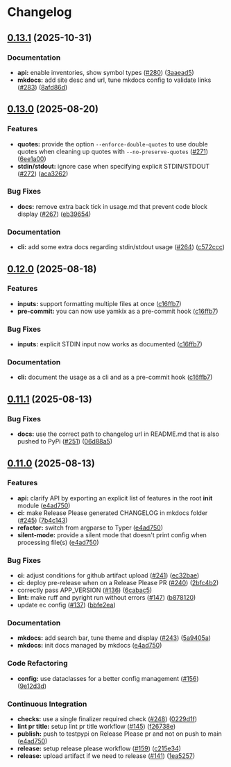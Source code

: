 # Changelog

## [0.13.1](https://github.com/looztra/yamkix/compare/v0.13.0...v0.13.1) (2025-10-31)


### Documentation

* **api:** enable inventories, show symbol types ([#280](https://github.com/looztra/yamkix/issues/280)) ([3aaead5](https://github.com/looztra/yamkix/commit/3aaead54358ae1163a8021b573f8021f7d49ee8f))
* **mkdocs:** add site desc and url, tune mkdocs config to validate links ([#283](https://github.com/looztra/yamkix/issues/283)) ([8afd86d](https://github.com/looztra/yamkix/commit/8afd86dab5c05377b1b143c398ebb6fa7577be9e))

## [0.13.0](https://github.com/looztra/yamkix/compare/v0.12.0...v0.13.0) (2025-08-20)


### Features

* **quotes:** provide the option `--enforce-double-quotes` to use double quotes when cleaning up quotes with `--no-preserve-quotes` ([#271](https://github.com/looztra/yamkix/issues/271)) ([6ee1a00](https://github.com/looztra/yamkix/commit/6ee1a00116b41e50f9f36208ba9784f1d8999cd4))
* **stdin/stdout:** ignore case when specifying explicit STDIN/STDOUT ([#272](https://github.com/looztra/yamkix/issues/272)) ([aca3262](https://github.com/looztra/yamkix/commit/aca3262986fd78a1396ada30d8cf446ea52d520c))


### Bug Fixes

* **docs:** remove extra back tick in usage.md that prevent code block display ([#267](https://github.com/looztra/yamkix/issues/267)) ([eb39654](https://github.com/looztra/yamkix/commit/eb39654a6d5915e64bf0b76d84dab77b61e3e583))


### Documentation

* **cli:** add some extra docs regarding stdin/stdout usage ([#264](https://github.com/looztra/yamkix/issues/264)) ([c572ccc](https://github.com/looztra/yamkix/commit/c572cccce02e25f769da8845773cf394283918f3))

## [0.12.0](https://github.com/looztra/yamkix/compare/v0.11.1...v0.12.0) (2025-08-18)


### Features

* **inputs:** support formatting multiple files at once ([c16ffb7](https://github.com/looztra/yamkix/commit/c16ffb79447d831bf3961346b4f2863e33c3cbce))
* **pre-commit:** you can now use yamkix as a pre-commit hook ([c16ffb7](https://github.com/looztra/yamkix/commit/c16ffb79447d831bf3961346b4f2863e33c3cbce))


### Bug Fixes

* **inputs:** explicit STDIN input now works as documented ([c16ffb7](https://github.com/looztra/yamkix/commit/c16ffb79447d831bf3961346b4f2863e33c3cbce))


### Documentation

* **cli:** document the usage as a cli and as a pre-commit hook ([c16ffb7](https://github.com/looztra/yamkix/commit/c16ffb79447d831bf3961346b4f2863e33c3cbce))

## [0.11.1](https://github.com/looztra/yamkix/compare/v0.11.0...v0.11.1) (2025-08-13)


### Bug Fixes

* **docs:** use the correct path to changelog url in README.md that is also pushed to PyPi ([#251](https://github.com/looztra/yamkix/issues/251)) ([06d88a5](https://github.com/looztra/yamkix/commit/06d88a50c7a79378a794e9baa8c0ede19ea7cd38))

## [0.11.0](https://github.com/looztra/yamkix/compare/v0.10.0...v0.11.0) (2025-08-13)


### Features

* **api:** clarify API by exporting an explicit list of features in the root __init__ module ([e4ad750](https://github.com/looztra/yamkix/commit/e4ad75064be09e38a8b3793f291c4a8cbc0a23ef))
* **ci:** make Release Please generated CHANGELOG in mkdocs folder ([#245](https://github.com/looztra/yamkix/issues/245)) ([7b4c143](https://github.com/looztra/yamkix/commit/7b4c143927d952a7202538ba51a7b9c469d6dcb7))
* **refactor:** switch from argparse to Typer ([e4ad750](https://github.com/looztra/yamkix/commit/e4ad75064be09e38a8b3793f291c4a8cbc0a23ef))
* **silent-mode:** provide a silent mode that doesn't print config when processing file(s) ([e4ad750](https://github.com/looztra/yamkix/commit/e4ad75064be09e38a8b3793f291c4a8cbc0a23ef))


### Bug Fixes

* **ci:** adjust conditions for github artifact upload ([#241](https://github.com/looztra/yamkix/issues/241)) ([ec32bae](https://github.com/looztra/yamkix/commit/ec32bae054b6fc47cfad7476432915d0032a2903))
* **ci:** deploy pre-release when on a Release Please PR ([#240](https://github.com/looztra/yamkix/issues/240)) ([2bfc4b2](https://github.com/looztra/yamkix/commit/2bfc4b25029327b0a82dba2ed8f7c1a525fdb313))
* correctly pass APP_VERSION ([#136](https://github.com/looztra/yamkix/issues/136)) ([6cabac5](https://github.com/looztra/yamkix/commit/6cabac5af20c21c66a85be87bc7b4aea3ab8f900))
* **lint:** make ruff and pyright run without errors ([#147](https://github.com/looztra/yamkix/issues/147)) ([b878120](https://github.com/looztra/yamkix/commit/b87812041094b58ae546278846b4dd76108443a1))
* update ec config ([#137](https://github.com/looztra/yamkix/issues/137)) ([bbfe2ea](https://github.com/looztra/yamkix/commit/bbfe2ea4823d0bb339ccde5a1a54466eb86471a1))


### Documentation

* **mkdocs:** add search bar, tune theme and display ([#243](https://github.com/looztra/yamkix/issues/243)) ([5a9405a](https://github.com/looztra/yamkix/commit/5a9405a4c98216d6e8fc0825f2ab02ae7d85e246))
* **mkdocs:** init docs managed by mkdocs ([e4ad750](https://github.com/looztra/yamkix/commit/e4ad75064be09e38a8b3793f291c4a8cbc0a23ef))


### Code Refactoring

* **config:** use dataclasses for a better config management ([#156](https://github.com/looztra/yamkix/issues/156)) ([9e12d3d](https://github.com/looztra/yamkix/commit/9e12d3db0612e8ddb17fe466d4c61e4a80b38ac3))


### Continuous Integration

* **checks:** use a single finalizer required check ([#248](https://github.com/looztra/yamkix/issues/248)) ([0229d1f](https://github.com/looztra/yamkix/commit/0229d1f56258a20c3eb917da479730432b39e528))
* **lint pr title:** setup lint pr title workflow ([#145](https://github.com/looztra/yamkix/issues/145)) ([f26738e](https://github.com/looztra/yamkix/commit/f26738e842072b879d21b60572572fdc4f5eb481))
* **publish:** push to testpypi on Release Please pr and not on push to main ([e4ad750](https://github.com/looztra/yamkix/commit/e4ad75064be09e38a8b3793f291c4a8cbc0a23ef))
* **release:** setup release please workflow ([#159](https://github.com/looztra/yamkix/issues/159)) ([c215e34](https://github.com/looztra/yamkix/commit/c215e3499df7e2d8d0c58eb84d0cc6ef2dd5c8be))
* **release:** upload artifact if we need to release ([#141](https://github.com/looztra/yamkix/issues/141)) ([1ea5257](https://github.com/looztra/yamkix/commit/1ea525775d3c61dd1d1e5b7bbc60ada26ac76e6e))
